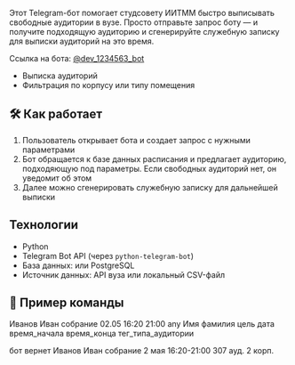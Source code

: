 Этот Telegram-бот помогает студсовету ИИТММ быстро выписывать свободные аудитории в вузе. Просто отправьте запрос боту — и получите подходящую аудиторию и сгенерируйте служебную записку для выписки аудиторий на это время.

Ссылка на бота:
[@dev_1234563_bot](https://t.me/dev_1234563_bot)

- Выписка аудиторий
- Фильтрация по корпусу или типу помещения

## 🛠 Как работает

1. Пользователь открывает бота и создает запрос с нужными параметрами
2. Бот обращается к базе данных расписания и предлагает аудиторию, подходяющую под параметры. Если свободных аудиторий нет, он уведомит об этом
3. Далее можно сгенерировать служебную записку для дальнейшей выписки

## Технологии

- Python
- Telegram Bot API (через `python-telegram-bot`)
- База данных: или PostgreSQL
- Источник данных: API вуза или локальный CSV-файл

## 📄 Пример команды
Иванов Иван собрание 02.05 16:20 21:00 any
Имя фамилия цель дата время_начала время_конца тег_типа_аудитории

бот вернет 
Иванов Иван собрание 2 мая 16:20-21:00 307 ауд. 2 корп.